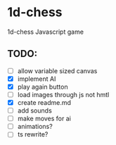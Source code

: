 # 1d-chess
1d-chess Javascript game


## TODO:

- [ ] allow variable sized canvas
- [x] implement AI
- [x] play again button
- [ ] load images through js not hmtl
- [x] create readme.md
- [ ] add sounds
- [ ] make moves for ai
- [ ] animations?
- [ ] ts rewrite?
